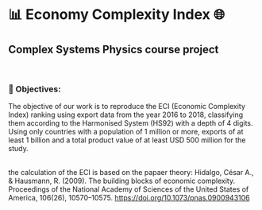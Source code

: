 # 📊 Economy Complexity Index 🌐
<h2> Complex Systems Physics course project </h2>
<br><h3>🎯 Objectives:</h3>
The objective of our work is to reproduce the ECI (Economic Complexity Index) ranking using export data from the year 2016 to 2018, classifying them according to the Harmonised System (HS92) with a depth of 4 digits.
Using only countries with a population of 1 million or more, exports of at least 1 billion and a total product value of at least USD 500 million for the study.

<br> the calculation of the ECI is based on the papaer theory: 
Hidalgo, César A., & Hausmann, R. (2009). The building blocks of economic complexity. Proceedings of the National Academy of Sciences of the United States of America, 106(26), 10570–10575. https://doi.org/10.1073/pnas.0900943106
